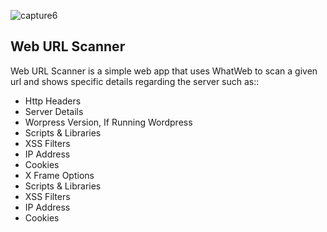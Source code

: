 ![capture6](https://cloud.githubusercontent.com/assets/12973004/24373907/0ed077a2-1301-11e7-8a17-dfe83ed55bbf.JPG)




## Web URL Scanner

Web URL Scanner is a simple web app that uses WhatWeb to scan a given url and  shows specific details regarding the server such as::

- Http Headers
- Server Details
- Worpress Version, If Running Wordpress 
- Scripts & Libraries
- XSS Filters
- IP Address
- Cookies
- X Frame Options
- Scripts & Libraries
- XSS Filters
- IP Address
- Cookies

